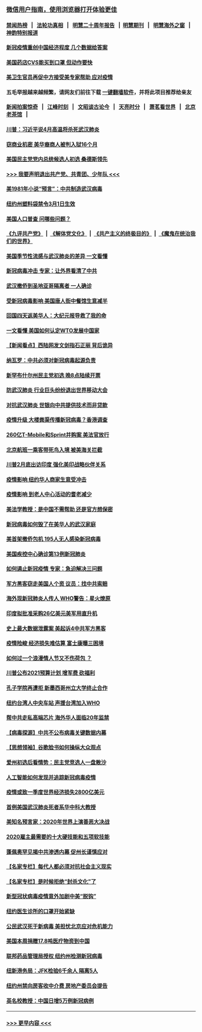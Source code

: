### [微信用户指南，使用浏览器打开体验更佳](https://github.com/gfw-breaker/banned-news1/blob/master/indexes/wechat-guide.md?t=0)
#### [禁闻热榜](热点新闻.md?t=0)  &nbsp;&nbsp;|&nbsp;&nbsp; [法轮功真相](https://github.com/gfw-breaker/truth/blob/master/README.md?t=0) &nbsp;&nbsp;|&nbsp;&nbsp; [明慧二十周年报告](https://github.com/gfw-breaker/mh-reports/blob/master/README.md?t=0) &nbsp;&nbsp;|&nbsp;&nbsp;[明慧期刊](https://github.com/gfw-breaker/mh-qikan) &nbsp;&nbsp;|&nbsp;&nbsp; [明慧海外之窗](https://github.com/gfw-breaker/mh-news/blob/master/README.md?t=0) &nbsp;&nbsp;|&nbsp;&nbsp; [神韵特别报道](https://github.com/gfw-breaker/mh-news/blob/master/shenyun.md?t=0)
#### [新冠疫情重创中国经济程度 几个数据给答案](../pages/nsc412/n11864203.md?t=02130322) 
#### [美国药店CVS能买到口罩 但动作要快](../pages/nsc412/n11862438.md?t=02130322) 
#### [美卫生官员再促中方接受美专家帮助 应对疫情](../pages/nsc412/n11864043.md?t=02130322) 
#### 五毛举报越来越频繁，请网友们前往下载 [一键翻墙软件](https://github.com/gfw-breaker/ssr-accounts)，并将此项目推荐给亲友
#### [新闻拍案惊奇](https://github.com/gfw-breaker/banned-news1/blob/master/pages/link4.md) &nbsp;&nbsp;|&nbsp;&nbsp; [江峰时刻](https://github.com/gfw-breaker/banned-news1/blob/master/pages/link4.md) &nbsp;&nbsp;|&nbsp;&nbsp; [文昭谈古论今](https://github.com/gfw-breaker/banned-news1/blob/master/pages/link4.md) &nbsp;&nbsp;|&nbsp;&nbsp; [天亮时分](https://github.com/gfw-breaker/banned-news1/blob/master/pages/link4.md) &nbsp;&nbsp;|&nbsp;&nbsp; [萧茗看世界](https://github.com/gfw-breaker/banned-news1/blob/master/pages/link4.md) &nbsp;&nbsp;|&nbsp;&nbsp; [北京老茶馆](https://github.com/gfw-breaker/banned-news1/blob/master/pages/link4.md) &nbsp;&nbsp;|&nbsp;&nbsp; 
#### [川普：习近平说4月高温将杀死武汉肺炎](../pages/nsc412/n11860814.md?t=02130322) 
#### [窃商业机密 美华裔商人被判入狱16个月](../pages/nsc412/n11863911.md?t=02130322) 
#### [美国民主党党内总统候选人初选 桑德斯领先](../pages/nsc412/n11863475.md?t=02130322) 
#### [>>> 我要声明退出共产党、共青团、少年队 <<<](https://github.com/begood0513/goodnews/blob/master/quit/letter.md) 
#### [美1981年小说“预言”：中共制造武汉病毒](../pages/nsc412/n11863306.md?t=02130322) 
#### [纽约州塑料袋禁令3月1日生效](../pages/nsc412/n11862832.md?t=02130322) 
#### [美国人口普查  问哪些问题？](../pages/nsc412/n11862808.md?t=02130322) 
#### [《九评共产党》](https://github.com/begood0513/9ping.md/blob/master/README.md) &nbsp;|&nbsp; [《解体党文化》](../../../../jtdwh.md/blob/master/README.md)  &nbsp;|&nbsp; [《共产主义的终极目的》](../../../../gczydzjmd.md/blob/master/README.md) &nbsp;|&nbsp; [《魔鬼在统治我们的世界》](../../../../mgztzwmdsj.md/blob/master/README.md) 
#### [美国季节性流感与武汉肺炎的差异 一文看懂](../pages/nsc412/n11862428.md?t=02130322) 
#### [新冠病毒冲击 专家：让外界看清了中共](../pages/nsc412/n11862280.md?t=02130322) 
#### [武汉撤侨到圣地亚哥隔离者 一人确诊](../pages/nsc412/n11862460.md?t=02130322) 
#### [受新冠病毒影响 美国唐人街中餐馆生意减半](../pages/nsc412/n11861940.md?t=02130322) 
#### [回国四天返美华人：大纪元报导救了我的命](../pages/nsc412/n11862181.md?t=02130322) 
#### [一文看懂 美国如何认定WTO发展中国家](../pages/nsc412/n11862051.md?t=02130322) 
#### [【新闻看点】西陆网发文剑指石正丽 背后诡异](../pages/nsc412/n11861792.md?t=02130322) 
#### [纳瓦罗：中共必须对新冠病毒起源负责](../pages/nsc412/n11861810.md?t=02130322) 
#### [新罕布什尔州民主党初选 晚8点陆续开票](../pages/nsc412/n11861872.md?t=02130322) 
#### [防武汉肺炎 行业巨头纷纷退出世界移动大会](../pages/nsc412/n11861795.md?t=02130322) 
#### [对抗武汉肺炎 世银向中共提供技术而非贷款](../pages/nsc412/n11861652.md?t=02130322) 
#### [疫情升级 大楼粪渠传播新冠病毒？香港调查](../pages/nsc412/n11861556.md?t=02130322) 
#### [260亿T-Mobile和Sprint并购案 美法官放行](../pages/nsc412/n11861511.md?t=02130322) 
#### [北京航班一乘客带死鸟入境 被美海关拦截](../pages/nsc412/n11861317.md?t=02130322) 
#### [川普2月底出访印度 强化美印战略伙伴关系](../pages/nsc412/n11860557.md?t=02130322) 
#### [疫情影响  纽约华人商家生意受冲击](../pages/nsc412/n11860284.md?t=02130322) 
#### [疫情影响  到老人中心活动的耆老减少](../pages/nsc412/n11860199.md?t=02130322) 
#### [美法学教授：是中国不需帮助 还是官方想保密](../pages/nsc412/n11859492.md?t=02130322) 
#### [新冠病毒如何毁了在美华人的武汉家庭](../pages/nsc412/n11859524.md?t=02130322) 
#### [美首架撤侨包机 195人无人感染新冠病毒](../pages/nsc412/n11859908.md?t=02130322) 
#### [美国疾控中心确诊第13例新冠肺炎](../pages/nsc412/n11859966.md?t=02130322) 
#### [如何遏止新冠疫情 专家：急迫解决三问题](../pages/nsc412/n11859685.md?t=02130322) 
#### [军方黑客窃走美国人个资 议员：找中共索赔](../pages/nsc412/n11859371.md?t=02130322) 
#### [海外现新冠肺炎人传人 WHO警告：星火燎原](../pages/nsc412/n11859252.md?t=02130322) 
#### [印度拟批准采购26亿美元美军用直升机](../pages/nsc412/n11859143.md?t=02130322) 
#### [史上最大数据泄露案 美起诉4中共军方黑客](../pages/nsc412/n11859115.md?t=02130322) 
#### [疫情险峻 经济损失难估算 富士康曝三困境](../pages/nsc412/n11859120.md?t=02130322) 
#### [如何过一个浪漫情人节又不伤荷包 ？](../pages/nsc412/n11858969.md?t=02130322) 
#### [川普公布2021预算计划 增军费 砍福利](../pages/nsc412/n11859012.md?t=02130322) 
#### [孔子学院再遭拒 新墨西哥州立大学终止合作](../pages/nsc412/n11858661.md?t=02130322) 
#### [纽约台湾人中央车站  声援台湾加入WHO](../pages/nsc412/n11857757.md?t=02130322) 
#### [帮中共走私高端芯片 海外华人面临20年监禁](../pages/nsc412/n11855016.md?t=02130322) 
#### [【病毒探源】中共不公布病毒关键数据内幕](../pages/nsc412/n11856584.md?t=02130322) 
#### [【思想领袖】谷歌脸书如何操纵大众观点](../pages/nsc412/n11680874.md?t=02130322) 
#### [爱州初选后看情势：民主党竞选人一盘散沙](../pages/nsc412/n11856557.md?t=02130322) 
#### [人工智能如何发现并追踪新冠病毒疫情](../pages/nsc412/n11856398.md?t=02130322) 
#### [疫情或致一季度世界经济损失2800亿美元](../pages/nsc412/n11855639.md?t=02130322) 
#### [首例美国武汉肺炎死者系华中科大教授](../pages/nsc412/n11855500.md?t=02130322) 
#### [美知名预言家：2020年世界上演善恶大决战](../pages/nsc412/n11855418.md?t=02130322) 
#### [2020雇主最需要的十大硬技能和五项软技能](../pages/nsc412/n11850953.md?t=02130322) 
#### [蓬佩奥罕见揭中共渗透内幕 促州长谨慎应对](../pages/nsc412/n11854685.md?t=02130322) 
#### [【名家专栏】每代人都必须对抗社会主义现实](../pages/nsc412/n11831412.md?t=02130322) 
#### [【名家专栏】是时候拒绝“封杀文化”了](../pages/nsc412/n11814093.md?t=02130322) 
#### [新型冠状病毒疫情意外加剧中美“脱钩”](../pages/nsc412/n11854475.md?t=02130322) 
#### [纽约医生诊所的口罩开始紧缺](../pages/nsc412/n11853364.md?t=02130322) 
#### [公民武汉死于新病毒 美担忧北京应对危机能力](../pages/nsc412/n11854331.md?t=02130322) 
#### [美国本周捐赠17.8吨医疗物资到中国](../pages/nsc412/n11854269.md?t=02130322) 
#### [联邦药品管理局授权  纽约州检测新冠病毒](../pages/nsc412/n11853371.md?t=02130322) 
#### [纽新港务局：JFK检验6千余人  隔离5人](../pages/nsc412/n11853366.md?t=02130322) 
#### [纽约州禁向房客收中介费  房地产委员会提告](../pages/nsc412/n11853360.md?t=02130322) 
#### [英名校教授：中国日增5万例新冠病例](../pages/nsc412/n11854174.md?t=02130322) 

----
#### [ >>> 更早内容 <<< ](../indexes/nsc412-earlier.md)
